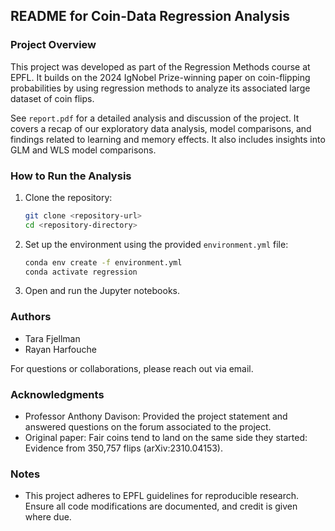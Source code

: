 ## README for Coin-Data Regression Analysis

### Project Overview
This project was developed as part of the Regression Methods course at EPFL. It builds on the 2024 IgNobel Prize-winning paper on coin-flipping probabilities by using regression methods to analyze its associated large dataset of coin flips.

See `report.pdf` for a detailed analysis and discussion of the project. It covers a recap of our exploratory data analysis, model comparisons, and findings related to learning and memory effects. It also includes insights into GLM and WLS model comparisons.


### How to Run the Analysis
1. Clone the repository:
   ```bash
   git clone <repository-url>
   cd <repository-directory>
   ```
2. Set up the environment using the provided `environment.yml` file:
   ```bash
   conda env create -f environment.yml
   conda activate regression
   ```
3. Open and run the Jupyter notebooks.

### Authors
- Tara Fjellman
- Rayan Harfouche

For questions or collaborations, please reach out via email.

### Acknowledgments
- Professor Anthony Davison: Provided the project statement and answered questions on the forum associated to the project.
- Original paper: Fair coins tend to land on the same side they started: Evidence from 350,757 flips (arXiv:2310.04153).

### Notes
- This project adheres to EPFL guidelines for reproducible research. Ensure all code modifications are documented, and credit is given where due.